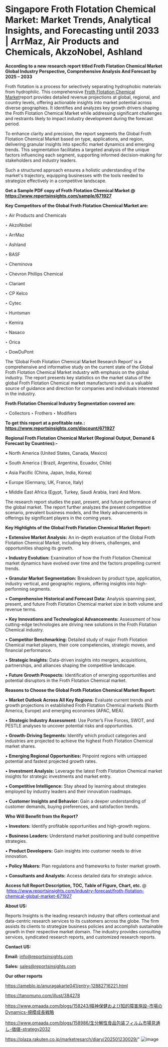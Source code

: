 # Singapore Froth Flotation Chemical Market: Market Trends, Analytical Insights, and Forecasting until 2033 | ArrMaz, Air Products and Chemicals, AkzoNobel, Ashland

<strong>According to a new research report titled Froth Flotation Chemical Market Global Industry Perspective, Comprehensive Analysis And Forecast by 2025 – 2033</strong>

Froth flotation is a process for selectively separating hydrophobic materials from hydrophilic. This comprehensive <a href=https://www.reportsinsights.com/sample/671927>Froth Flotation Chemical Market</a>report provides detailed revenue projections at global, regional, and country levels, offering actionable insights into market potential across diverse geographies. It identifies and analyzes key growth drivers shaping the Froth Flotation Chemical Market while addressing significant challenges and restraints likely to impact industry development during the forecast period.

To enhance clarity and precision, the report segments the Global Froth Flotation Chemical Market based on type, applications, and region, delivering granular insights into specific market dynamics and emerging trends. This segmentation facilitates a targeted analysis of the unique factors influencing each segment, supporting informed decision-making for stakeholders and industry leaders.

Such a structured approach ensures a holistic understanding of the market's trajectory, equipping businesses with the tools needed to strategize effectively in a competitive landscape.

<strong>Get a Sample PDF copy of Froth Flotation Chemical Market </strong><strong>@<a href=https://www.reportsinsights.com/sample/671927 style=color:#0000ff;> https://www.reportsinsights.com/sample/671927</a></strong></font>

<strong>Key Competitors of the Global Froth Flotation Chemical Market are:</strong>

‣ Air Products and Chemicals

‣ AkzoNobel

‣ ArrMaz

‣ Ashland

‣ BASF

‣ Cheminova

‣ Chevron Phillips Chemical

‣ Clariant

‣ CP Kelco

‣ Cytec

‣ Huntsman

‣ Kemira

‣ Nasaco

‣ Orica

‣ DowDuPont

The ‘Global Froth Flotation Chemical Market Research Report’ is a comprehensive and informative study on the current state of the Global Froth Flotation Chemical Market industry with emphasis on the global industry. The report presents key statistics on the market status of the global Froth Flotation Chemical market manufacturers and is a valuable source of guidance and direction for companies and individuals interested in the industry.

<strong>Froth Flotation Chemical Industry Segmentation covered are:</strong>

‣ Collectors
‣ Frothers
‣ Modifiers

<strong>To get this report at a profitable rate.: <a href=https://www.reportsinsights.com/discount/671927 style=color:#0000ff;>https://www.reportsinsights.com/discount/671927</a></strong></font>

<strong>Regional Froth Flotation Chemical Market (Regional Output, Demand &amp; Forecast by Countries):-</strong>

• North America (United States, Canada, Mexico)

• South America ( Brazil, Argentina, Ecuador, Chile)

• Asia Pacific (China, Japan, India, Korea)

• Europe (Germany, UK, France, Italy)

• Middle East Africa (Egypt, Turkey, Saudi Arabia, Iran) And More.

The research report studies the past, present, and future performance of the global market. The report further analyzes the present competitive scenario, prevalent business models, and the likely advancements in offerings by significant players in the coming years.

<strong>Key Highlights of the Global Froth Flotation Chemical Market Report:</strong>

• <strong>Extensive Market Analysis:</strong> An in-depth evaluation of the Global Froth Flotation Chemical Market, including key drivers, challenges, and opportunities shaping its growth.

• <strong>Industry Evolution:</strong> Examination of how the Froth Flotation Chemical market dynamics have evolved over time and the factors propelling current trends.

• <strong>Granular Market Segmentation:</strong> Breakdown by product type, application, industry vertical, and geographic regions, offering insights into high-performing segments.

• <strong>Comprehensive Historical and Forecast Data:</strong> Analysis spanning past, present, and future Froth Flotation Chemical market size in both volume and revenue terms.

• <strong>Key Innovations and Technological Advancements:</strong> Assessment of how cutting-edge technologies are driving new solutions in the Froth Flotation Chemical industry.

• <strong>Competitor Benchmarking:</strong> Detailed study of major Froth Flotation Chemical market players, their core competencies, strategic moves, and financial performance.

• <strong>Strategic Insights:</strong> Data-driven insights into mergers, acquisitions, partnerships, and alliances shaping the competitive landscape.

• <strong>Future Growth Prospects:</strong> Identification of emerging opportunities and potential disruptors in the Froth Flotation Chemical market.

<strong>Reasons to Choose the Global Froth Flotation Chemical Market Report:</strong>

• <strong>Market Outlook Across All Key Regions:</strong> Evaluate current trends and growth projections in established Froth Flotation Chemical markets (North America, Europe) and emerging economies (APAC, MEA).

• <strong>Strategic Industry Assessment:</strong> Use Porter’s Five Forces, SWOT, and PESTLE analyses to uncover potential risks and opportunities.

• <strong>Growth-Driving Segments:</strong> Identify which product categories and industries are projected to achieve the highest Froth Flotation Chemical market shares.

• <strong>Emerging Regional Opportunities:</strong> Pinpoint regions with untapped potential and fastest projected growth rates.

• <strong>Investment Analysis:</strong> Leverage the latest Froth Flotation Chemical market insights for strategic investments and market entry.

• <strong>Competitive Intelligence:</strong> Stay ahead by learning about strategies employed by industry leaders and their innovation roadmaps.

• <strong>Customer Insights and Behavior:</strong> Gain a deeper understanding of customer demands, buying preferences, and satisfaction trends.

<strong>Who Will Benefit from the Report?</strong>

• <strong>Investors:</strong> Identify profitable opportunities and high-growth regions.

• <strong>Business Leaders:</strong> Understand market positioning and build competitive strategies.

• <strong>Product Developers:</strong> Gain insights into customer needs to drive innovation.

• <strong>Policy Makers:</strong> Plan regulations and frameworks to foster market growth.

• <strong>Consultants and Analysts:</strong> Access detailed data for strategic advice.
</ul>
<strong>Access full Report Description, TOC, Table of Figure, Chart, etc. </strong>@  <a href=https://www.reportsinsights.com/industry-forecast/froth-flotation-chemical-global-market-671927 style=color:#0000ff;>https://www.reportsinsights.com/industry-forecast/froth-flotation-chemical-global-market-671927</a></font>

<strong><strong>About US</strong>:</strong>

Reports Insights is the leading research industry that offers contextual and data-centric research services to its customers across the globe. The firm assists its clients to strategize business policies and accomplish sustainable growth in their respective market domain. The industry provides consulting services, syndicated research reports, and customized research reports.

<strong>Contact US:</strong>

<p class=""""><b>Email:</b> <a href=mailto:info@reportsinsights.com>info@reportsinsights.com</a></p>
<p class=""""><b>Sales:</b> <a href=mailto:sales@reportsinsights.com>sales@reportsinsights.com</a></p>

<strong>Our other reports</strong>

<a href=https://ameblo.jp/anuragakarte041/entry-12882716221.html>https://ameblo.jp/anuragakarte041/entry-12882716221.html</a>

<a href=https://tanomuno.com/illust/384278>https://tanomuno.com/illust/384278</a>

<a href=https://www.omaada.com/blogs/158243/精神保健および知的障害施設-市場のDynamics-規模成長戦略>https://www.omaada.com/blogs/158243/精神保健および知的障害施設-市場のDynamics-規模成長戦略</a>

<a href=https://www.omaada.com/blogs/158986/生分解性食品包装フィルム市場見通し-価値-strategy2032>https://www.omaada.com/blogs/158986/生分解性食品包装フィルム市場見通し-価値-strategy2032</a>

<a href=https://plaza.rakuten.co.jp/marketresarch/diary/202501230029/>https://plaza.rakuten.co.jp/marketresarch/diary/202501230029/</a>"
![image](https://github.com/user-attachments/assets/332dff05-2eea-40b6-a26a-e8747c10f1ef)
